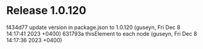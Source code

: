 # Release 1.0.120

f434d77 update version in package.json to 1.0.120 (guseyn, Fri Dec 8 14:17:41 2023 +0400)
631793a thisElement to each node (guseyn, Fri Dec 8 14:17:36 2023 +0400)
